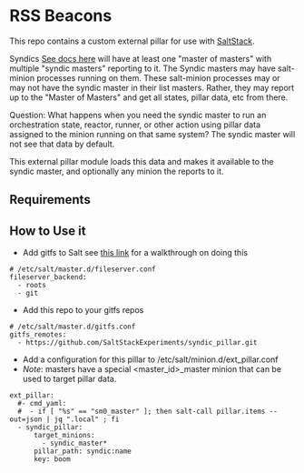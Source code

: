 # RSS Beacons

This repo contains a custom external pillar for use with [SaltStack](https://saltstack.com/). 

Syndics [See docs here](https://docs.saltstack.com/en/latest/topics/topology/syndic.html) will have at least one "master of masters" with multiple "syndic masters" reporting to it. The Syndic masters may have salt-minion processes running on them. These salt-minion processes may or may not have the syndic master in their list masters. Rather, they may report up to the "Master of Masters" and get all states, pillar data, etc from there.

Question: What happens when you need the syndic master to run an orchestration state, reactor, runner, or other action using pillar data assigned to the minion running on that same system?  The syndic master will not see that data by default.

This external pillar module loads this data and makes it available to the syndic master, and optionally any minion the reports to it.

## Requirements


## How to Use it

- Add gitfs to Salt see [this link](https://docs.saltstack.com/en/develop/topics/tutorials/gitfs.html) for a walkthrough on doing this

```
# /etc/salt/master.d/fileserver.conf
fileserver_backend:
  - roots
  - git
```

- Add this repo to your gitfs repos

```
# /etc/salt/master.d/gitfs.conf
gitfs_remotes:
  - https://github.com/SaltStackExperiments/syndic_pillar.git
```

- Add a configuration for this pillar to /etc/salt/minion.d/ext_pillar.conf
- _Note_: masters have a special <master_id>_master minion that can be used to target pillar data.

```
ext_pillar:
  #- cmd_yaml:
  #  - if [ "%s" == "sm0_master" ]; then salt-call pillar.items --out=json | jq ".local" ; fi
  - syndic_pillar:
      target_minions:
        - syndic_master*
      pillar_path: syndic:name
      key: boom
```
